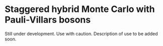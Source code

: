# Staggered hybrid Monte Carlo with Pauli-Villars bosons

Still under development. Use with caution. Description of use to be added soon.
